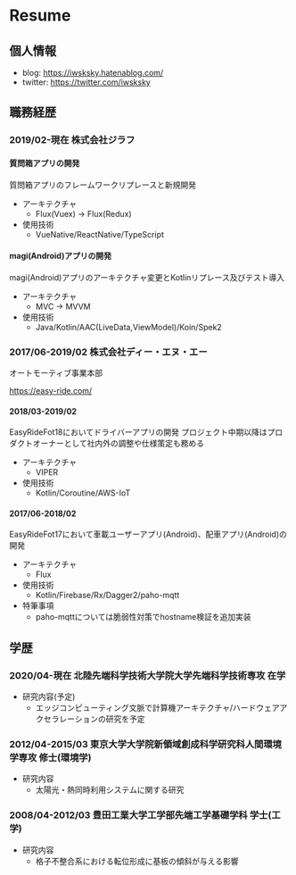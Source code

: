 # Resume
## 個人情報
- blog: https://iwsksky.hatenablog.com/
- twitter: https://twitter.com/iwsksky

## 職務経歴
### 2019/02-現在 株式会社ジラフ

#### 質問箱アプリの開発
質問箱アプリのフレームワークリプレースと新規開発
- アーキテクチャ
  - Flux(Vuex) -> Flux(Redux)
- 使用技術
  - VueNative/ReactNative/TypeScript

#### magi(Android)アプリの開発
magi(Android)アプリのアーキテクチャ変更とKotlinリプレース及びテスト導入
- アーキテクチャ
  - MVC -> MVVM
- 使用技術
  - Java/Kotlin/AAC(LiveData,ViewModel)/Koin/Spek2

### 2017/06-2019/02 株式会社ディー・エヌ・エー
オートモーティブ事業本部

https://easy-ride.com/

#### 2018/03-2019/02
EasyRideFot18においてドライバーアプリの開発
プロジェクト中期以降はプロダクトオーナーとして社内外の調整や仕様策定も務める
- アーキテクチャ
  - VIPER
- 使用技術
  - Kotlin/Coroutine/AWS-IoT

#### 2017/06-2018/02
EasyRideFot17において車載ユーザーアプリ(Android)、配車アプリ(Android)の開発
- アーキテクチャ
  - Flux
- 使用技術
  - Kotlin/Firebase/Rx/Dagger2/paho-mqtt
- 特筆事項
  - paho-mqttについては脆弱性対策でhostname検証を追加実装

## 学歴
### 2020/04-現在 北陸先端科学技術大学院大学先端科学技術専攻 在学
- 研究内容(予定)
  - エッジコンピューティング文脈で計算機アーキテクチャ/ハードウェアアクセラレーションの研究を予定

### 2012/04-2015/03 東京大学大学院新領域創成科学研究科人間環境学専攻 修士(環境学)
- 研究内容
  - 太陽光・熱同時利用システムに関する研究
  
### 2008/04-2012/03 豊田工業大学工学部先端工学基礎学科 学士(工学)
- 研究内容
  - 格子不整合系における転位形成に基板の傾斜が与える影響
